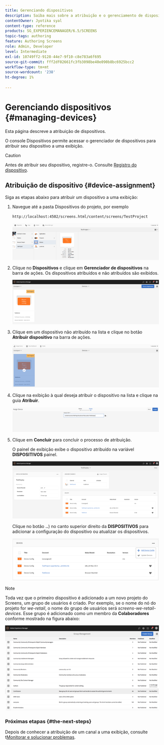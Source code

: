 ```yaml
---
title: Gerenciando dispositivos
description: Saiba mais sobre a atribuição e o gerenciamento de dispositivos no AEM Screens.
contentOwner: Jyotika syal
content-type: reference
products: SG_EXPERIENCEMANAGER/6.5/SCREENS
topic-tags: authoring
feature: Authoring Screens
role: Admin, Developer
level: Intermediate
exl-id: 10749ff2-9128-44e7-9f10-c8e783a6f695
source-git-commit: fff2df02661fc3fb3098be40e090b8bc6925bcc2
workflow-type: tm+mt
source-wordcount: '238'
ht-degree: 1%

---
```


# Gerenciando dispositivos {#managing-devices}

Esta página descreve a atribuição de dispositivos.

O console Dispositivos permite acessar o gerenciador de dispositivos para atribuir seu dispositivo a uma exibição.

>[!CAUTION]
>
>Antes de atribuir seu dispositivo, registre-o. Consulte [Registro do dispositivo](device-registration.md).

## Atribuição de dispositivo {#device-assignment}

Siga as etapas abaixo para atribuir um dispositivo a uma exibição:

1. Navegue até a pasta Dispositivos do projeto, por exemplo

   `http://localhost:4502/screens.html/content/screens/TestProject`

   ![chlimage_1-32](assets/chlimage_1-32.png)

1. Clique no **Dispositivos** e clique em **Gerenciador de dispositivos** na barra de ações. Os dispositivos atribuídos e não atribuídos são exibidos.

   ![chlimage_1-33](assets/chlimage_1-33.png)

1. Clique em um dispositivo não atribuído na lista e clique no botão **Atribuir dispositivo** na barra de ações.

   ![chlimage_1-34](assets/chlimage_1-34.png)

1. Clique na exibição à qual deseja atribuir o dispositivo na lista e clique na guia **Atribuir**.

   ![chlimage_1-35](assets/chlimage_1-35.png)

1. Clique em **Concluir** para concluir o processo de atribuição.


   O painel de exibição exibe o dispositivo atribuído na variável **DISPOSITIVOS** painel.

   ![chlimage_1-37](assets/chlimage_1-37.png)

   Clique no botão **..**) no canto superior direito da **DISPOSITIVOS** para adicionar a configuração do dispositivo ou atualizar os dispositivos.

   ![chlimage_1-38](assets/chlimage_1-38.png)

>[!NOTE]
>
>Toda vez que o primeiro dispositivo é adicionado a um novo projeto do Screens, um grupo de usuários é criado.
>Por exemplo, se o nome do nó do projeto for *we-retail*, o nome do grupo de usuários será *screens-we-retail-devices*.
>Esse grupo é adicionado como um membro da **Colaboradores** conforme mostrado na figura abaixo:

![chlimage_1-39](assets/chlimage_1-39.png)

### Próximas etapas {#the-next-steps}

Depois de conhecer a atribuição de um canal a uma exibição, consulte t[Monitorar e solucionar problemas](monitoring-screens.md).

